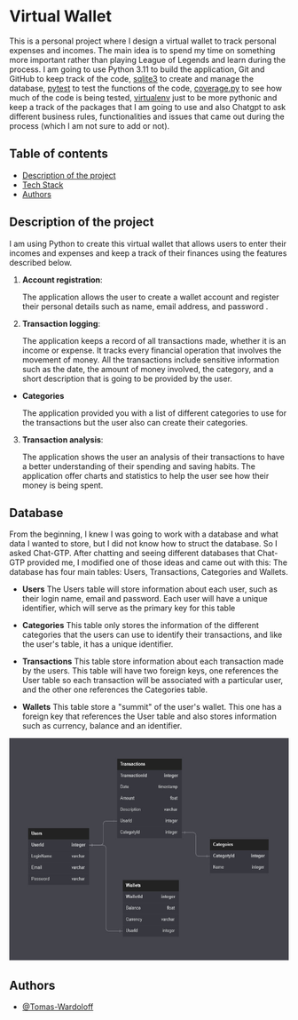 # Virtual Wallet
This is a personal project where I design a virtual wallet to track personal expenses and incomes. The main idea is to spend my time on something more important rather than playing League of Legends and learn during the process. 
I am going to use Python 3.11 to build the application, Git and GitHub to keep track of the code, [sqlite3](https://docs.python.org/3/library/sqlite3.html) to create and manage the database, [pytest](https://docs.pytest.org/en/7.3.x/contents.html) to test the functions of the code, [coverage.py](https://coverage.readthedocs.io/en/7.2.3/#) to see how much of the code is being tested, [virtualenv](https://docs.python.org/3/library/venv.html) just to be more pythonic and keep a track of the packages that I am going to use and also Chatgpt to ask different business rules, functionalities and issues that came out during the process (which I am not sure to add or not).

## Table of contents
- [Description of the project]()
- [Tech Stack]()
- [Authors]()

## Description of the project
I am using Python to create this virtual wallet that allows users to enter their incomes and expenses and keep a track of their finances using the features described below.

1. **Account registration**:  

   The application allows the user to create a wallet account and register their personal details such as name, email address, and password .

2. **Transaction logging**:

   The application keeps a record of all transactions made, whether it is an income or expense. It tracks every financial operation that involves the movement of money. All the transactions include sensitive information such as the date, the amount of money involved, the category, and a short description that is going to be provided by the user.

- **Categories**

  The application provided you with a list of different categories to use for the transactions but the user also can create their categories.

3. **Transaction analysis**:

   The application shows the user an analysis of their transactions to have a better understanding of their spending and saving habits. The application offer charts and statistics to help the user see how their money is being spent.

## Database

From the beginning, I knew I was going to work with a database and what data I wanted to store, but I did not know how to struct the database. So I asked Chat-GTP.
After chatting and seeing different databases that Chat-GTP provided me, I modified one of those ideas and came out with this:
The database has four main tables: Users, Transactions, Categories and Wallets.

- **Users**
  The Users table will store information about each user, such as their login name, email and password. Each user will have a unique identifier, which will serve as the primary key for this table

- **Categories**
  This table only stores the information of the different categories that the users can use to identify their transactions, and like the user's table, it has a unique identifier.

- **Transactions**
  This table store information about each transaction made by the users. This table will have two foreign keys, one references the User table so each transaction will be associated with a particular user, and the other one references the Categories table.

- **Wallets**
  This table store a "summit" of the user's wallet. This one has a foreign key that references the User table and also stores information such as currency, balance and an identifier.

<p align="center">
   <img src="https://raw.githubusercontent.com/Tomas-Wardoloff/Virtual-Wallet/main/Database%20Diagram.jpg" alt="Database Diagram" width="600" height="400"/>
</p>

## Authors
- [@Tomas-Wardoloff](https://www.github.com/Tomas-Wardoloff)
